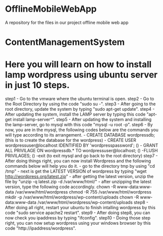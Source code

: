 # OfflineMobileWebApp
A repository for the files in our project offline mobile web app

# ContentManagementSystem 
# Here you will learn on how to install lamp wordpress using ubuntu server in just 10 steps.
  step1 - Go to the vmware where the ubuntu terminal is open.
  step2 - Go to the Root Directory by using the code "sudo su -".
  step3 - After going to the root directory, update the system by typing "sudo apt-get update".
  step4 - After updating the system, install the LAMP server by typing this code "apt-get install lamp-server^".
  step5 - After updating the system and installing the lamp-server, go to mysql with this code "mysql -u root -p".
  step6 - By now, you are in the mysql, the following codes below are the commands you will type according to its arrangement.
		- CREATE DATABASE wordpressdb; (this is to create the database for the wordpress)
		- CREATE USER wordpressuser@localhost IDENTIFIED BY 'wordpresspassword'; ()
		- GRANT ALL PRIVILAGE ON wordpressdb.* TO wordpressuser@localhost; ()
		-FLUSH PRIVILAGES; ()
		-exit (to exit mysql and go back to the root directory)
  step7 - After doing things right, you can now install Wordpress and the following commands below will help you do it. 
		- go to the directory tmp by using "cd /tmp"
		- next is get the LATEST VERSION of wordpress by typing "wget http://wordpress.org/latest.zip"
		- after getting the latest version, unzip the file by "unzip -q latest.zip -d /var/www/html/"
		- after unzipping the latest version, type the following code accordingly.
			  chown -R www-data:www-data /var/www/html/wordpress
			  chmod -R 755 /var/www/html/wordpress
			  mkdir -p /var/www/html/wordpress/wp-content/uploads
			  chown -R www-data:www-data /var/www/html/wordpress/wp-content/uploads
  step8 - After doing all right, restart your ubuntu to finish intalling wordpress by this code "sudo service apache2 restart".
	step9 - After doing step8, you can now check you ipaddress by typing "ifconfig".
	step10 - Doing those step right, you can now setup wordpress using your windows browser by this code "http://ipaddress/wordpress".
